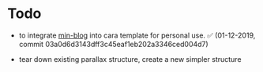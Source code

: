 # Todo

* to integrate [min-blog](https://github.com/LeKoArts/gatsby-starter-minimal-blog) into cara template for personal use. 
✅ (01-12-2019, commit 03a0d6d3143dff3c45eaf1eb202a3346ced004d7)

* tear down existing parallax structure, create a new simpler structure



